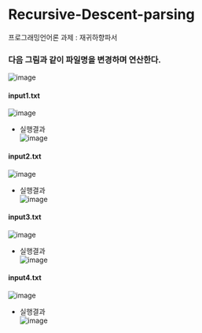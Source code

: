 # Recursive-Descent-parsing
프로그래밍언어론 과제 : 재귀하향파서

### 다음 그림과 같이 파일명을 변경하며 연산한다.
![image](https://user-images.githubusercontent.com/55437339/139897584-a99792f5-5599-4f68-8a7d-2ffd44a46e12.png)  

#### input1.txt  
  ![image](https://user-images.githubusercontent.com/55437339/139900620-6941d1b2-d01d-48b4-8e01-062b1400dd1f.png)  
  - 실행결과  
    ![image](https://user-images.githubusercontent.com/55437339/139901093-7885ee91-c587-4a66-b1db-10abd507da79.png)  

#### input2.txt  
  ![image](https://user-images.githubusercontent.com/55437339/139901360-72e4c787-a79d-48de-b355-e18274812e53.png)  
  - 실행결과  
    ![image](https://user-images.githubusercontent.com/55437339/139901669-93b29358-785d-4674-adad-6302bf88726f.png)  

#### input3.txt  
  ![image](https://user-images.githubusercontent.com/55437339/139901908-01cf11f2-cff0-473c-8913-efb4f7755ee8.png)  
  - 실행결과  
    ![image](https://user-images.githubusercontent.com/55437339/139902138-7b68236a-4cd7-474a-b31a-8ecd905175ce.png)  

#### input4.txt  
  ![image](https://user-images.githubusercontent.com/55437339/139902327-a8cb994d-51f8-4357-bd50-2c68f791cc5a.png)  
  - 실행결과  
    ![image](https://user-images.githubusercontent.com/55437339/139902545-c16faeb3-7daf-4da8-9401-b28ce86cded6.png)  
